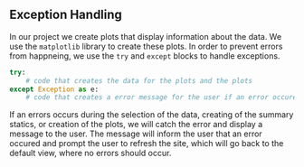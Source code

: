 ## Exception Handling

In our project we create plots that display information about the data.
We use the `matplotlib` library to create these plots. In order to prevent errors from happneing,
we use the `try` and `except` blocks to handle exceptions.

```python
try:
    # code that creates the data for the plots and the plots
except Exception as e:
    # code that creates a error message for the user if an error occured
```

If an errors occurs during the selection of the data, creating of the summary statics, or creation of the plots,
we will catch the error and display a message to the user.
The message will inform the user that an error occured and prompt the user to refresh the site, 
which will go back to the default view, where no errors should occur.